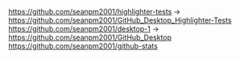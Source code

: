 https://github.com/seanpm2001/highlighter-tests -> https://github.com/seanpm2001/GitHub_Desktop_Highlighter-Tests
https://github.com/seanpm2001/desktop-1 -> https://github.com/seanpm2001/GitHub_Desktop
https://github.com/seanpm2001/github-stats
